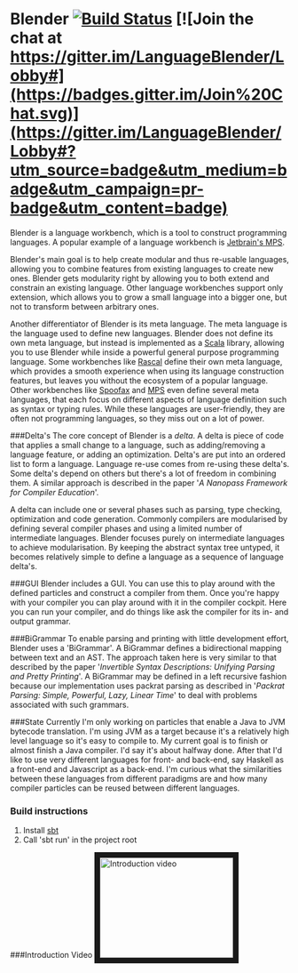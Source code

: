 Blender [![Build Status](https://travis-ci.org/keyboardDrummer/Blender.svg?branch=master)](https://travis-ci.org/keyboardDrummer/Blender) [![Join the chat at https://gitter.im/LanguageBlender/Lobby#](https://badges.gitter.im/Join%20Chat.svg)](https://gitter.im/LanguageBlender/Lobby#?utm_source=badge&utm_medium=badge&utm_campaign=pr-badge&utm_content=badge)
===============

Blender is a language workbench, which is a tool to construct programming languages. A popular example of a language workbench is <a href="https://www.jetbrains.com/mps/">Jetbrain's MPS</a>. 

Blender's main goal is to help create modular and thus re-usable languages, allowing you to combine features from existing languages to create new ones. Blender gets modularity right by allowing you to both extend and constrain an existing language. Other language workbenches support only extension, which allows you to grow a small language into a bigger one, but not to transform between arbitrary ones. 

Another differentiator of Blender is its meta language. The meta language is the language used to define new languages. Blender does not define its own meta language, but instead is implemented as a <a href="http://www.scala-lang.org/">Scala</a> library, allowing you to use Blender while inside a powerful general purpose programming language. Some workbenches like <a href="https://github.com/usethesource/rascal">Rascal</a> define their own meta language, which provides a smooth experience when using its language construction features, but leaves you without the ecosystem of a popular language. Other workbenches like <a href="http://metaborg.org/en/latest/">Spoofax</a> and <a href="https://www.jetbrains.com/mps/">MPS</a> even define several meta languages, that each focus on different aspects of language definition such as syntax or typing rules. While these languages are user-friendly, they are often not programming languages, so they miss out on a lot of power.

###Delta's
The core concept of Blender is a *delta*. A delta is piece of code that applies a small change to a language, such as adding/removing a language feature, or adding an optimization. Delta's are put into an ordered list to form a language. Language re-use comes from re-using these delta's. Some delta's depend on others but there's a lot of freedom in combining them. A similar approach is described in the paper '*A Nanopass Framework for Compiler Education*'.

A delta can include one or several phases such as parsing, type checking, optimization and code generation.
Commonly compilers are modularised by defining several compiler phases and using a limited number of intermediate languages.
Blender focuses purely on intermediate languages to achieve modularisation.
By keeping the abstract syntax tree untyped, it becomes relatively simple to define a language as a sequence of language delta's.

###GUI
Blender includes a GUI. You can use this to play around with the defined particles and construct a compiler from them.
Once you're happy with your compiler you can play around with it in the compiler cockpit. Here you can run your compiler,
and do things like ask the compiler for its in- and output grammar.

###BiGrammar
To enable parsing and printing with little development effort, Blender uses a 'BiGrammar'.
A BiGrammar defines a bidirectional mapping between text and an AST.
The approach taken here is very similar to that described by the paper '*Invertible Syntax Descriptions: Unifying Parsing and Pretty Printing*'.
A BiGrammar may be defined in a left recursive fashion because our implementation uses packrat parsing as described in
'*Packrat Parsing: Simple, Powerful, Lazy, Linear Time*' to deal with problems associated with such grammars.

###State
Currently I'm only working on particles that enable a Java to JVM bytecode translation. I'm using JVM as a target because it's a relatively high level language so it's easy to compile to. My current goal is to finish or almost finish a Java compiler. I'd say it's about halfway done. After that I'd like to use very different languages for front- and back-end, say Haskell as a front-end and Javascript as a back-end. I'm curious what the similarities between these languages from different paradigms are and how many compiler particles can be reused between different languages.

### Build instructions
1. Install <a href="http://www.scala-sbt.org/">sbt</a>
2. Call 'sbt run' in the project root

###Introduction Video
<a href="http://www.youtube.com/watch?feature=player_embedded&v=IHFHcf61g-k
" target="_blank"><img src="http://img.youtube.com/vi/IHFHcf61g-k/0.jpg" 
alt="Introduction video" width="240" height="180" border="10" /></a>
